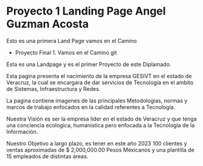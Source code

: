 # Proyecto 1 Landing Page Angel Guzman Acosta
Esto es una primera Land Page vamos en el Camino
- Proyecto Final 1.
Vamos en el Camino
git

Esta es una Landpage y es el primer Proyecto de este Diplamado.

Esta pagina presenta el nacimiento de la empresa GESIVT en el estado de Veracruz, la cual se encargara de dar servicios de Tecnologia en el ambito de Sistemas, Infraestructura y Redes.

La pagina contiene imagenes de las principales Metodologias, normas y marcos de trabajo enfocados en la calidad referentes a Tecnología.

Nuestra Visión es ser la empresa lider en el estado de Veracruz y que tenga una conciencia ecologica, humanistica pero enfocada a la Tecnología de la Información.

Nuestro Objetivo a largo plazo, es tener en este año 2023 100 clientes y ventas aproximadas de $ 2,000,000.00 Pesos Méxicanos y una plantilla de 15 empleados de distintas areas.
